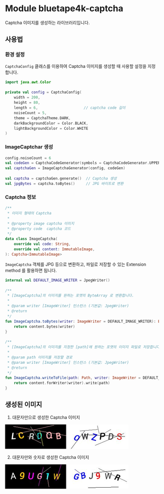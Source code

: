 # Module bluetape4k-captcha

Captcha 이미지를 생성하는 라이브러리입니다.

## 사용법

### 환경 설정

`CaptchaConfig` 클래스를 이용하여 Captcha 이미지를 생성할 때 사용할 설정을 지정합니다.

```kotlin
import java.awt.Color

private val config = CaptchaConfig(
    width = 200,
    height = 80,
    length = 6,                     // captcha code 길이 
    noiseCount = 5,
    theme = CaptchaTheme.DARK,
    darkBackgroundColor = Color.BLACK,
    lightBackgroundColor = Color.WHITE
)
```

### ImageCaptchar 생성

```kotlin
config.noiseCount = 6
val codeGen = CaptchaCodeGenerator(symbols = CaptchaCodeGenerator.UPPER)
val captchaGen = ImageCaptchaGenerator(config, codeGen)

val captcha = captchaGen.generate()  // Captcha 생성
val jpgBytes = captcha.toBytes()     // JPG 바이트로 변환
```

### Captcha 정보

```kotlin
/**
 * 이미지 형태의 Captcha
 *
 * @property image captcha 이미지
 * @property code  captcha 코드
 */
data class ImageCaptcha(
    override val code: String,
    override val content: ImmutableImage,
): Captcha<ImmutableImage>
```

`ImageCaptcha` 객체를 JPG 등으로 변환하고, 파일로 저장할 수 있는 Extension method 를 활용하면 됩니다.

```kotlin
internal val DEFAULT_IMAGE_WRITER = JpegWriter()

/**
 * [ImageCaptcha]의 이미지를 원하는 포맷의 ByteArray 로 변환합니다.
 *
 * @param writer [ImageWriter] 인스턴스 (기본값: JpegWriter)
 * @return
 */
fun ImageCaptcha.toBytes(writer: ImageWriter = DEFAULT_IMAGE_WRITER): ByteArray {
    return content.bytes(writer)
}

/**
 * [ImageCaptcha]의 이미지를 지정한 [path]에 원하는 포맷의 이미지 파일로 저장합니다.
 *
 * @param path 이미지를 저장할 경로
 * @param writer [ImageWriter] 인스턴스 (기본값: JpegWriter)
 * @return
 */
fun ImageCaptcha.writeToFile(path: Path, writer: ImageWriter = DEFAULT_IMAGE_WRITER): Path {
    return content.forWriter(writer).write(path)
}
```

## 생성된 이미지

1. 대문자만으로 생성한 Captcha 이미지

![image](doc/captcha-upper-dark.jpg)
![image](doc/captcha-upper-light.jpg)

2. 대문자만와 숫자로 생성한 Captcha 이미지

![image](doc/captcha-upper-digit-dark.jpg)
![image](doc/captcha-upper-digit-light.jpg)
